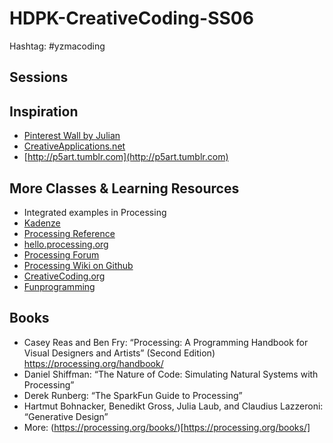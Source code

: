 # HDPK-CreativeCoding-SS06

Hashtag: #yzmacoding

## Sessions


## Inspiration
* [Pinterest Wall by Julian](https://de.pinterest.com/julianadenauer/inspiration-creative-programming-hdpk-ss06/)
* [CreativeApplications.net](http://www.creativeapplications.net)
* [http://p5art.tumblr.com](http://p5art.tumblr.com)

## More Classes & Learning Resources
* Integrated examples in Processing
* [Kadenze](http://kadenze.com)
* [Processing Reference](https://processing.org/reference/)
* [hello.processing.org](http://hello.processing.org )
* [Processing Forum](https://forum.processing.org/two/)
* [Processing Wiki on Github](https://github.com/processing/processing/wiki)
* [CreativeCoding.org](http://www.creativecoding.org)
* [Funprogramming](http://funprogramming.org)

## Books
* Casey Reas and Ben Fry: “Processing: A Programming Handbook for Visual Designers and Artists” (Second Edition) https://processing.org/handbook/
* Daniel Shiffman: “The Nature of Code: Simulating Natural Systems with Processing”
* Derek Runberg: “The SparkFun Guide to Processing”
* Hartmut Bohnacker, Benedikt Gross, Julia Laub, and Claudius Lazzeroni: “Generative Design”
* More: (https://processing.org/books/)[https://processing.org/books/]
